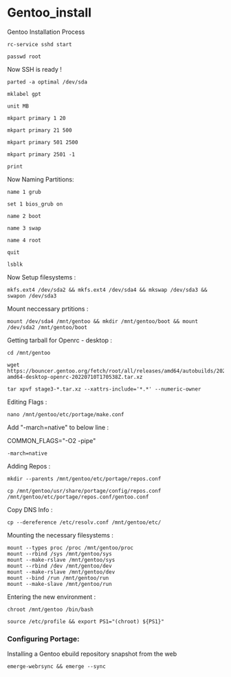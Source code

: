 # Gentoo_install
Gentoo Installation Process

```
rc-service sshd start
```
```
passwd root
```

Now SSH is ready !

``` 
parted -a optimal /dev/sda
```
```
mklabel gpt
```
```
unit MB
```
```
mkpart primary 1 20
```
```
mkpart primary 21 500
```
```
mkpart primary 501 2500
```
```
mkpart primary 2501 -1
```
```
print
```

Now Naming Partitions:

```
name 1 grub
```
```
set 1 bios_grub on
```
```
name 2 boot
```
```
name 3 swap
```
```
name 4 root
```
```
quit
```

```
lsblk
```

Now Setup filesystems :

```
mkfs.ext4 /dev/sda2 && mkfs.ext4 /dev/sda4 && mkswap /dev/sda3 && swapon /dev/sda3
```

Mount neccessary prtitions :

```
mount /dev/sda4 /mnt/gentoo && mkdir /mnt/gentoo/boot && mount /dev/sda2 /mnt/gentoo/boot
```

Getting tarball for Openrc - desktop :

```
cd /mnt/gentoo
```
```
wget https://bouncer.gentoo.org/fetch/root/all/releases/amd64/autobuilds/20220710T170538Z/stage3-amd64-desktop-openrc-20220710T170538Z.tar.xz
```
```
tar xpvf stage3-*.tar.xz --xattrs-include='*.*' --numeric-owner
```

Editing Flags :

```
nano /mnt/gentoo/etc/portage/make.conf
```

Add "-march=native" to below line :

COMMON_FLAGS="-O2 -pipe"

```
-march=native
```
Adding Repos :

```
mkdir --parents /mnt/gentoo/etc/portage/repos.conf
```
```
cp /mnt/gentoo/usr/share/portage/config/repos.conf /mnt/gentoo/etc/portage/repos.conf/gentoo.conf
```
Copy DNS Info :

```
cp --dereference /etc/resolv.conf /mnt/gentoo/etc/
```

Mounting the necessary filesystems :

```
mount --types proc /proc /mnt/gentoo/proc
mount --rbind /sys /mnt/gentoo/sys
mount --make-rslave /mnt/gentoo/sys
mount --rbind /dev /mnt/gentoo/dev
mount --make-rslave /mnt/gentoo/dev
mount --bind /run /mnt/gentoo/run
mount --make-slave /mnt/gentoo/run
```

Entering the new environment :

```
chroot /mnt/gentoo /bin/bash
```
```
source /etc/profile && export PS1="(chroot) ${PS1}"
```

### Configuring Portage:

Installing a Gentoo ebuild repository snapshot from the web

```
emerge-webrsync && emerge --sync
```




